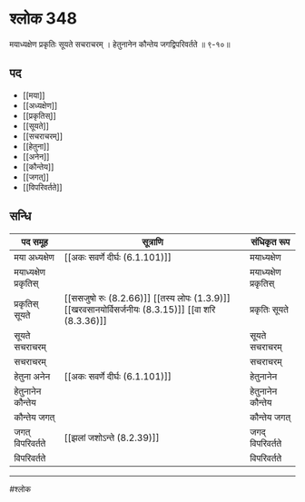 # श्लोक 348

मयाध्यक्षेण प्रकृतिः सूयते सचराचरम् ।
हेतुनानेन कौन्तेय जगद्विपरिवर्तते ॥ ९-१०॥


## पद 

- [[मया]]
- [[अध्यक्षेण]]
- [[प्रकृतिस्]]
- [[सूयते]]
- [[सचराचरम्]]
- [[हेतुना]]
- [[अनेन]]
- [[कौन्तेय]]
- [[जगत्]]
- [[विपरिवर्तते]]

## सन्धि

| पद समूह | सूत्राणि | संधिकृत रूप |
| ----- | ----- | ----- |
| मया अध्यक्षेण |  [[अकः सवर्णे दीर्घः (6.1.101)]] | मयाध्यक्षेण |
| मयाध्यक्षेण प्रकृतिस् |  | मयाध्यक्षेण प्रकृतिस् |
| प्रकृतिस् सूयते |  [[ससजुषो रुः (8.2.66)]] [[तस्य लोपः (1.3.9)]] [[खरवसानयोर्विसर्जनीयः (8.3.15)]] [[वा शरि (8.3.36)]] | प्रकृतिः सूयते |
| सूयते सचराचरम् |  | सूयते सचराचरम् |
| सचराचरम् |  | सचराचरम् |
| हेतुना अनेन |  [[अकः सवर्णे दीर्घः (6.1.101)]] | हेतुनानेन |
| हेतुनानेन कौन्तेय |  | हेतुनानेन कौन्तेय |
| कौन्तेय जगत् |  | कौन्तेय जगत् |
| जगत् विपरिवर्तते |  [[झलां जशोऽन्ते (8.2.39)]] | जगद् विपरिवर्तते |
| विपरिवर्तते |  | विपरिवर्तते |


---

#श्लोक